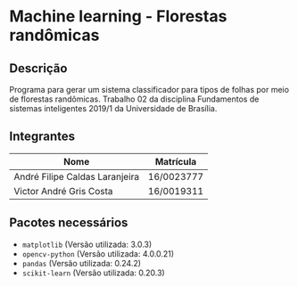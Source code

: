 # Machine learning - Florestas randômicas

## Descrição

Programa para gerar um sistema classificador para tipos de folhas por meio de florestas randômicas. Trabalho 02 da disciplina Fundamentos de sistemas inteligentes 2019/1 da Universidade de Brasília.

## Integrantes

Nome | Matrícula
---  | ---
André Filipe Caldas Laranjeira | 16/0023777
Victor André Gris Costa | 16/0019311

## Pacotes necessários

* `matplotlib` \(Versão utilizada: 3.0.3\)
* `opencv-python` \(Versão utilizada: 4.0.0.21\)
* `pandas` \(Versão utilizada: 0.24.2\)
* `scikit-learn` \(Versão utilizada: 0.20.3\)

